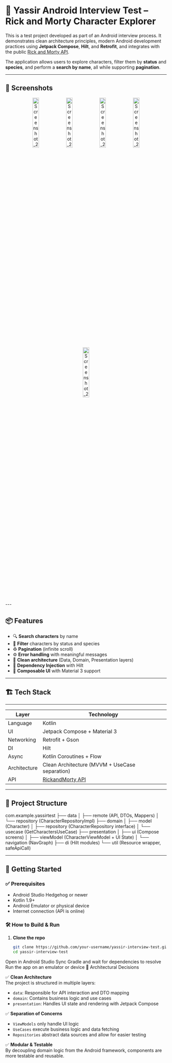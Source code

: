 <a name="readme-top"></a>

# 🧪 Yassir Android Interview Test – Rick and Morty Character Explorer

This is a test project developed as part of an Android interview process. It demonstrates clean architecture principles, modern Android development practices using **Jetpack Compose**, **Hilt**, and **Retrofit**, and integrates with the public [Rick and Morty API](https://rickandmortyapi.com/).

The application allows users to explore characters, filter them by **status** and **species**, and perform a **search by name**, all while supporting **pagination**.

---

## 📱 Screenshots

<p align="center">
 <img width="20%" alt="Screenshot_20250725_180408" src="https://github.com/user-attachments/assets/6e4261bc-c9f5-4523-a79c-52c8658d78ca" />
<img width="20%"  alt="Screenshot_20250725_180459" src="https://github.com/user-attachments/assets/a7d9f386-db7f-4d15-9c62-59577dff82a1" />
<img width="20%"  alt="Screenshot_20250725_180518" src="https://github.com/user-attachments/assets/a30384db-c01a-49df-bdb1-a80bbf859dc7" />
<img width="20%" alt="Screenshot_20250725_180534" src="https://github.com/user-attachments/assets/b0ad3727-9d74-423e-ad11-d70a0c6404e5" />
<img width="20%" alt="Screenshot_20250725_180541" src="https://github.com/user-attachments/assets/11d824fb-2ce5-4c7d-97ed-b97f2cfbcd4f" />

</p>

<p align="center">

</p>
---

## 📦 Features

- 🔍 **Search characters** by name
- 🧪 **Filter** characters by status and species
- ♻️ **Pagination** (infinite scroll)
- ⚙️ **Error handling** with meaningful messages
- 🧼 **Clean architecture** (Data, Domain, Presentation layers)
- 💉 **Dependency Injection** with Hilt
- 🧩 **Composable UI** with Material 3 support

---

## 🏗️ Tech Stack
-----------------------------------------------------------------
| Layer        | Technology                                     |
|--------------|------------------------------------------------|
| Language     | Kotlin                                         |
| UI           | Jetpack Compose + Material 3                   |
| Networking   | Retrofit + Gson                                |
| DI           | Hilt                                           |
| Async        | Kotlin Coroutines + Flow                       |
| Architecture | Clean Architecture (MVVM + UseCase separation) |
| API          |[RickandMorty API](https://rickandmortyapi.com/)|
-----------------------------------------------------------------

## 📂 Project Structure

com.example.yassirtest
├── data
│ ├── remote (API, DTOs, Mappers)
│ └── repository (CharacterRepositoryImpl)
├── domain
│ ├── model (Character)
│ ├── repository (CharacterRepository interface)
│ └── usecase (GetCharactersUseCase)
├── presentation
│ ├── ui (Compose screens)
│ ├── viewModel (CharacterViewModel + UI State)
│ └── navigation (NavGraph)
├── di (Hilt modules)
└── util (Resource wrapper, safeApiCall)


---

## 🚀 Getting Started

### ✅ Prerequisites

- Android Studio Hedgehog or newer
- Kotlin 1.9+
- Android Emulator or physical device
- Internet connection (API is online)

### 🛠️ How to Build & Run

1. **Clone the repo**
   ```bash
   git clone https://github.com/your-username/yassir-interview-test.git
   cd yassir-interview-test
Open in Android Studio
Sync Gradle and wait for dependencies to resolve
Run the app on an emulator or device
🧱 Architectural Decisions

✅ **Clean Architecture**  
The project is structured in multiple layers:  
- `data`: Responsible for API interaction and DTO mapping  
- `domain`: Contains business logic and use cases  
- `presentation`: Handles UI state and rendering with Jetpack Compose  

✅ **Separation of Concerns**  
- `ViewModels` only handle UI logic  
- `UseCases` execute business logic and data fetching  
- `Repositories` abstract data sources and allow for easier testing  

✅ **Modular & Testable**  
By decoupling domain logic from the Android framework, components are more testable and reusable.


